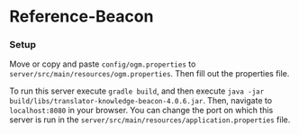 # Reference-Beacon

### Setup

Move or copy and paste `config/ogm.properties` to `server/src/main/resources/ogm.properties`. Then fill out the properties file.

To run this server execute `gradle build`, and then execute `java -jar build/libs/translator-knowledge-beacon-4.0.6.jar`. Then, navigate to `localhost:8080` in your browser. You can change the port on which this server is run in the `server/src/main/resources/application.properties` file.